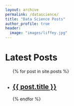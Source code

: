 ```yaml
---
layout: archive
permalink: /datascience/
title: "Data Science Posts"
author_profile: true
header:
  image: "images/liffey.jpg"
---
```


<h1>Latest Posts</h1>

<ul>
  {% for post in site.posts %}
    <li>
      <h2><a href="{{ post.url }}">{{ post.title }}</a></h2>
    </li>
  {% endfor %}
</ul>
